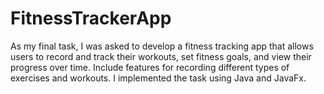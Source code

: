 # FitnessTrackerApp
As my final task, I was asked to develop a fitness tracking app that allows users to record and track their workouts, set fitness goals, and view their progress over time. Include features for recording different types of exercises and workouts. I implemented the task using Java and JavaFx.
